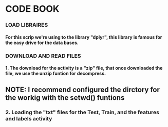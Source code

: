 # CODE BOOK

### LOAD LIBRAIRES
#### For this scrip we're using to the library "dplyr", this library is famous for the easy drive for the data bases.

### DOWNLOAD AND READ FILES
#### 1. The download for the activity is a "zip" file, that once downloaded the file, we use the unzip funtion for decompress.
## NOTE: I recommend configured the dirctory for the workig with the setwd() funtions
### 2. Loading the "txt" files for the Test, Train, and the features and labels activity
###
